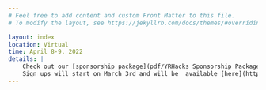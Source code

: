 ```yaml
---
# Feel free to add content and custom Front Matter to this file.
# To modify the layout, see https://jekyllrb.com/docs/themes/#overriding-theme-defaults

layout: index
location: Virtual
time: April 8-9, 2022
details: |
    Check out our [sponsorship package](pdf/YRHacks Sponsorship Package.pdf)!  
    Sign ups will start on March 3rd and will be  available [here](https://forms.gle/xVyL9MmosEGCp2dVA)!
---
```

